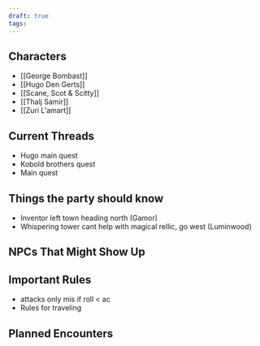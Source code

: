 ```yaml
---
draft: true
tags:
---
```

## Characters
- [[George Bombast]]
- [[Hugo Den Gerts]]
- [[Scane, Scot & Scitty]]
- [[Thalj Samir]]
- [[Zuri L'amart]]
## Current Threads
- Hugo main quest
- Kobold brothers quest
- Main quest



## Things the party should know
- Inventor left town heading north (Gamor)
- Whispering tower cant help with magical rellic, go west (Luminwood)
## NPCs That Might Show Up

## Important Rules
- attacks only mis if roll < ac
- Rules for traveling
## Planned Encounters

